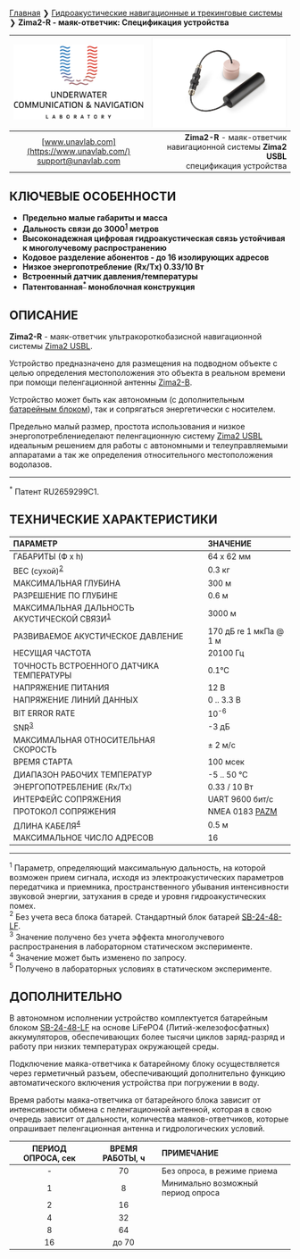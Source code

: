 [Главная](/README_RU) ❯ [Гидроакустические навигационные и трекинговые системы](/navigation_and_tracking_systems_ru) ❯ **Zima2-R - маяк-ответчик: Спецификация устройства**

<div style="page-break-after: always;"></div>

| ![logo](/documentation/sm_logo.png) | ![logo](/documentation/zima_r_wbat.png) |
| :---: | ---: |
| [www.unavlab.com](https://www.unavlab.com/) <br/> [support@unavlab.com](mailto:support@unavlab.com) | **Zima2-R** - маяк-ответчик навигационной системы **Zima2 USBL** <br/> спецификация устройства |

## КЛЮЧЕВЫЕ ОСОБЕННОСТИ

* **Предельно малые габариты и масса**
* **Дальность связи до 3000<sup>[1](#footnote1)</sup> метров**
* **Высоконадежная цифровая гидроакустическая связь устойчивая к многолучевому распространению**
* **Кодовое разделение абонентов - до 16 изолирующих адресов**
* **Низкое энергопотребление (Rx/Tx) 0.33/10 Вт**
* **Встроенный датчик давления/температуры**
* **Патентованная<sup>[*](#footnote_a1)</sup> моноблочная конструкция**

## ОПИСАНИЕ

**Zima2-R** - маяк-ответчик ультракороткобазисной навигационной системы [Zima2 USBL](Zima2_DataBrief_ru.md).  

Устройство предназначено для размещения на подводном объекте с целью определения местоположения это объекта в реальном времени при помощи пеленгационной антенны [Zima2-B](Zima2B_Specification_ru.md). 

Устройство может быть как автономным (с дополнительным [батарейным блоком](/documentation/RU/Accessories/Sub_batteries_ru#sb2448lf)), так и сопрягаться энергетически с носителем. 

Предельно малый размер, простота использования и низкое энергопотреблениеделают пеленгационную систему [Zima2 USBL](Zima2_DataBrief_ru.md) идеальным решением для работы с автономными и телеуправляемыми аппаратами а так же определения относительного местоположения водолазов.

________________
<a name="footnote_a1"><sup>*</sup></a> Патент RU2659299C1.  

<div style="page-break-after: always;"></div>

## ТЕХНИЧЕСКИЕ ХАРАКТЕРИСТИКИ

| ПАРАМЕТР | ЗНАЧЕНИЕ |
| :--- | :--- |
| ГАБАРИТЫ (Ф х h) | 64 x 62 мм |
| ВЕС (сухой)<sup>[2](#footnote2)</sup> | 0.3 кг |
| МАКСИМАЛЬНАЯ ГЛУБИНА | 300 м |
| РАЗРЕШЕНИЕ ПО ГЛУБИНЕ | 0.6 м |
| МАКСИМАЛЬНАЯ ДАЛЬНОСТЬ АКУСТИЧЕСКОЙ СВЯЗИ<sup>[1](#footnote1)</sup> | 3000 м |
| РАЗВИВАЕМОЕ АКУСТИЧЕСКОЕ ДАВЛЕНИЕ | 170 дБ re 1 мкПа @ 1 м |
| НЕСУЩАЯ ЧАСТОТА | 20100 Гц | 
| ТОЧНОСТЬ ВСТРОЕННОГО ДАТЧИКА ТЕМПЕРАТУРЫ | 0.1°С |
| НАПРЯЖЕНИЕ ПИТАНИЯ | 12 В |
| НАПРЯЖЕНИЕ ЛИНИЙ ДАННЫХ | 0 .. 3.3 В |
| BIT ERROR RATE | 10<sup>-6</sup> |
| SNR<sup>[3](#footnote3)</sup> | -3 дБ |
| МАКСИМАЛЬНАЯ ОТНОСИТЕЛЬНАЯ СКОРОСТЬ | ± 2 м/с |
| ВРЕМЯ СТАРТА | 100 мсек |
| ДИАПАЗОН РАБОЧИХ ТЕМПЕРАТУР | -5 .. 50 °C |
| ЭНЕРГОПОТРЕБЛЕНИЕ (Rx/Tx) | 0.33 / 10 Вт |
| ИНТЕРФЕЙС СОПРЯЖЕНИЯ | UART 9600 бит/с |
| ПРОТОКОЛ СОПРЯЖЕНИЯ | NMEA 0183 [PAZM](Zima2_Protocol_Specification_ru.md) |
| ДЛИНА КАБЕЛЯ<sup>[4](#footnote4)</sup> | 0.5 м |
| МАКСИМАЛЬНОЕ ЧИСЛО АДРЕСОВ | 16 |

<!-- | ПОЛОСА ЧАСТОТ | 10 .. 30 кГц | -->
________________
<a name="footnote1"><sup>1</sup></a> Параметр, определяющий максимальную дальность, на которой возможен прием сигнала, исходя из электроакустических параметров передатчика и приемника, пространственного убывания интенсивности звуковой энергии, затухания в среде и уровня гидроакустических помех.  
<a name="footnote2"><sup>2</sup></a> Без учета веса блока батарей. Стандартный блок батарей [SB-24-48-LF](/documentation/RU/Accessories/Sub_batteries_ru#sb2448lf).  
<a name="footnote3"><sup>3</sup></a> Значение получено без учета эффекта многолучевого распространения в лабораторном статическом эксперименте.  
<a name="footnote4"><sup>4</sup></a> Значение может быть изменено по запросу.  
<a name="footnote5"><sup>5</sup></a> Получено в лабораторных условиях в статическом эксперименте.  

<div style="page-break-after: always;"></div>

## ДОПОЛНИТЕЛЬНО

В автономном исполнении устройство комплектуется батарейным блоком [SB-24-48-LF](/documentation/RU/Accessories/Sub_batteries_ru#sb2448lf) на основе LiFePO4 (Литий-железофосфатных) аккумуляторов, обеспечивающих более тысячи циклов заряд-разряд и работу при низких температурах окружающей среды. 

Подключение маяка-ответчика к батарейному блоку осуществляется через герметичный разъем, обеспечивающий дополнительно функцию автоматического включения устройства при погружении в воду.

Время работы маяка-ответчика от батарейного блока зависит от интенсивности обмена с пеленгационной антенной, которая в свою очередь зависит от дальности, количества маяков-ответчиков, которые опрашивает пеленгационная антенна и гидрологических условий.

| ПЕРИОД ОПРОСА, сек | ВРЕМЯ РАБОТЫ, ч | ПРИМЕЧАНИЕ |
| :---:              | :---: | :--- |
| -                  | 70 | Без опроса, в режиме приема |
| 1                  | 8 | Минимально возможный период опроса |
| 2                  | 16 | |
| 4                  | 32 | |
| 8                  | 64 | |
| 16                 | до 70 | |

<div style="page-break-after: always;"></div>
